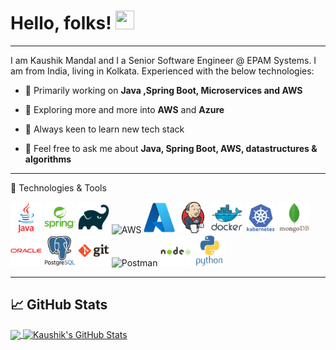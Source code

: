 # Hello, folks! <img src="https://raw.githubusercontent.com/MartinHeinz/MartinHeinz/master/wave.gif" width="30px" height="30px" />

---
I am Kaushik Mandal and I a Senior Software Engineer @ EPAM Systems. I am from India, living in Kolkata. Experienced with the below technologies:

- 🔭 Primarily working on **Java ,Spring Boot, Microservices and AWS**

- 🌱 Exploring more and more into **AWS** and **Azure**

-  👀 Always keen to learn new tech stack

- 💬 Feel free to ask me about **Java, Spring Boot, AWS, datastructures & algorithms**
---

🧰 Technologies & Tools

<img src="https://github.com/devicons/devicon/blob/master/icons/java/java-original-wordmark.svg" alt="Java" width="50" height="50"/> <img src="https://github.com/devicons/devicon/blob/master/icons/spring/spring-original-wordmark.svg" alt="Spring" width="50" height="50"/> <img src="https://github.com/devicons/devicon/blob/master/icons/gradle/gradle-plain.svg" alt="Gradle" width="50" height="50"/> <img src="https://cdn.worldvectorlogo.com/logos/aws-2.svg" alt="AWS" width="50" height="50"/> <img src=https://github.com/devicons/devicon/blob/master/icons/azure/azure-original.svg alt="Azure" width="50" height="50"/>
<img src="https://github.com/devicons/devicon/blob/master/icons/jenkins/jenkins-original.svg" alt="Jenkins" width="50" height="50"/> <img src="https://github.com/devicons/devicon/blob/master/icons/docker/docker-original-wordmark.svg" alt="Docker" width="50" height="50"/> <img src="https://github.com/devicons/devicon/blob/master/icons/kubernetes/kubernetes-plain-wordmark.svg" alt="Kubernetes" width="50" height="50"/> <img src="https://github.com/devicons/devicon/blob/master/icons/mongodb/mongodb-original-wordmark.svg" alt="Mongodb" width="50" height="50"/> <img src="https://github.com/devicons/devicon/blob/master/icons/oracle/oracle-original.svg" alt="Oracle" width="50" height="50"/> <img src="https://github.com/devicons/devicon/blob/master/icons/postgresql/postgresql-original-wordmark.svg" alt="Postgresql" width="50" height="50"/> <img src="https://github.com/devicons/devicon/blob/master/icons/git/git-original-wordmark.svg" alt="Git" width="50" height="50"/> <img src="https://img.icons8.com/external-tal-revivo-color-tal-revivo/48/000000/external-postman-is-the-only-complete-api-development-environment-logo-color-tal-revivo.png" alt="Postman" width="50" height="50"/> <img src="https://github.com/devicons/devicon/blob/master/icons/nodejs/nodejs-original-wordmark.svg" alt="Nodejs" width="50" height="50"/> <img src="https://github.com/devicons/devicon/blob/master/icons/python/python-original-wordmark.svg" alt="Python" width="50" height="50"/>

---
## &#x1f4c8; GitHub Stats
<a href="https://github.com/Kaushik27/Kaushik27">
  <img align="center" src="https://github-readme-stats.vercel.app/api/top-langs/?username=Kaushik27&hide=java,html,tex&title_color=f45fff&text_color=c9cacc&icon_color=2bbc8a&bg_color=1d1f21&langs_count=3" />
</a>
<a href="https://github.com/Kaushikm27/Kaushikm27">
  <img align="center" src="https://github-readme-stats.vercel.app/api?username=Kaushik27&show_icons=true&line_height=27&count_private=true&title_color=f45fff&text_color=c9cacc&icon_color=2bbc8a&bg_color=1d1f21" alt="Kaushik's GitHub Stats" />
</a>

